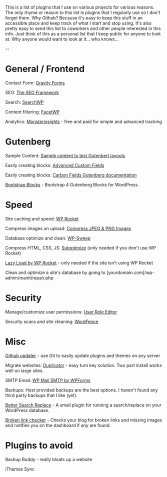 This is a list of plugins that I use on various projects for various reasons. The only rhyme or reason to this list is plugins that I regularly use so I don't forget them. Why Github? Because it's easy to keep this stuff in an accessible place and keep track of what I start and stop using. It's also pretty easy to send this list to coworkers and other people interested in this info. Just think of this as a personal list that I keep public for anyone to look at. Why anyone would want to look at it... who knows...

--

# General / Frontend

Contact Form: [Gravity Forms](https://www.gravityforms.com/)

SEO: [The SEO Framework](https://theseoframework.com/)

Search: [SearchWP](https://searchwp.com/)

Content filtering: [FacetWP](https://facetwp.com/)

Analytics: [Monsterinsights](https://www.monsterinsights.com/) - free and paid for simple and advanced tracking


# Gutenberg

Sample Content: [Sample content to test Gutenbert layouts](https://gist.github.com/brianpurkiss/a75c7fd0d0b18b8cb0581dd7916b0ec8)

Easily creating blocks: [Advanced Custom Fields](https://www.advancedcustomfields.com/)

Easily creating blocks: [Carbon Fields Gutenberg documentation](https://docs.carbonfields.net/#/containers/gutenberg-blocks)

[Bootstrap Blocks](https://wordpress.org/plugins/wp-bootstrap-blocks/) - Bootstrap 4 Gutenberg Blocks for WordPress.

# Speed

Site caching and speed: [WP Rocket](https://wp-rocket.me/)

Compress images on upload: [Compress JPEG & PNG Images](https://wordpress.org/plugins/tiny-compress-images/)

Database optimize and clean: [WP-Sweep](https://wordpress.org/plugins/wp-sweep/)

Compress HTML, CSS, JS: [Sutoptimize](https://wordpress.org/plugins/autoptimize/) (only needed if you don't use WP Rocket)

[Lazy Load by WP Rocket](https://wordpress.org/plugins/rocket-lazy-load/) - only needed if the site isn't using WP Rocket

Clean and optimize a site's database by going to [yourdomain.com]/wp-admin/maint/repair.php


# Security

Manage/customize user permissions: [User Role Editor](https://wordpress.org/plugins/user-role-editor/)

Security scans and site cleaning: [WordFence](https://www.wordfence.com/)


# Misc

[Github updater](https://github.com/afragen/github-updater) - use Git to easily update plugins and themes on any server

Migrate websites: [Duplicator](https://wordpress.org/plugins/duplicator/) - easy turn key solution. Two part install works well on large sites.

SMTP Email: [WP Mail SMTP by WPForms](https://wordpress.org/plugins/wp-mail-smtp/)

Backups: Host provided backups are the best options. I haven't found any third party backups that I like (yet).

[Better Search Replace](https://wordpress.org/plugins/better-search-replace/) - A small plugin for running a search/replace on your WordPress database.

[Broken link checker](https://wordpress.org/plugins/broken-link-checker/) - Checks your blog for broken links and missing images and notifies you on the dashboard if any are found.


# Plugins to avoid

Backup Buddy - really bloats up a website

iThemes Sync
